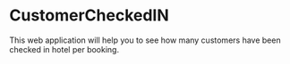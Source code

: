 # CustomerCheckedIN
This web application will help you to see how many customers have been checked in hotel per booking.
